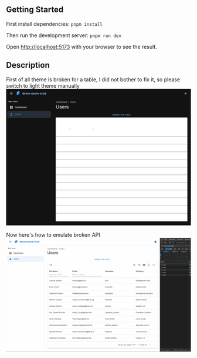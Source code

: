 ## Getting Started

First install dependencies: `pnpm install`

Then run the development server: `pnpm run dev`

Open [http://localhost:5173](http://localhost:5173) with your browser to see the result.

## Description

First of all theme is broken for a table, I did not bother to fix it, so please switch to light theme manually
![Theme Toggle](./pics/theme.png)

Now here's how to emulate broken API
![Broken API](./pics/break-the-server.gif)
